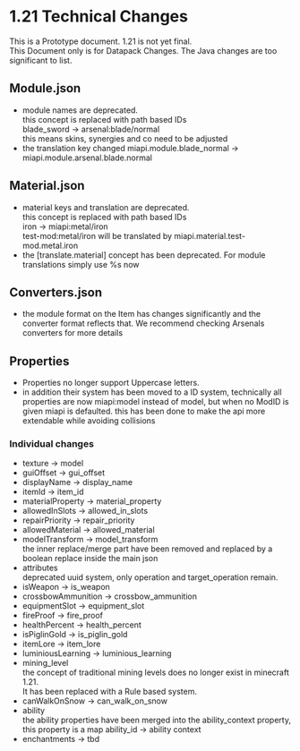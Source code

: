 # 1.21 Technical Changes
This is a Prototype document. 1.21 is not yet final.  
This Document only is for Datapack Changes.
The Java changes are too significant to list.
## Module.json
- module names are deprecated.  
this concept is replaced with path based IDs  
  blade_sword -> arsenal:blade/normal  
  this means skins, synergies and co need to be adjusted
- the translation key changed
miapi.module.blade_normal -> miapi.module.arsenal.blade.normal
## Material.json
- material keys and translation are deprecated.  
  this concept is replaced with path based IDs  
  iron -> miapi:metal/iron  
  test-mod:metal/iron will be translated by miapi.material.test-mod.metal.iron
- the [translate.material] concept has been deprecated. For module translations simply use %s now
## Converters.json
- the module format on the Item has changes significantly and the converter format reflects that. We recommend checking Arsenals converters for more details
## Properties
- Properties no longer support Uppercase letters.
- in addition their system has been moved to a ID system, technically all properties are now miapi:model instead of model, but when no ModID is given miapi is defaulted.
  this has been done to make the api more extendable while avoiding collisions
### Individual changes
- texture -> model
- guiOffset -> gui_offset
- displayName -> display_name
- itemId -> item_id
- materialProperty -> material_property
- allowedInSlots -> allowed_in_slots
- repairPriority -> repair_priority
- allowedMaterial -> allowed_material
- modelTransform -> model_transform   
the inner replace/merge part have been removed and replaced by a boolean replace inside the main json
- attributes  
deprecated uuid system, only operation and target_operation remain.
- isWeapon -> is_weapon
- crossbowAmmunition -> crossbow_ammunition
- equipmentSlot -> equipment_slot
- fireProof -> fire_proof
- healthPercent -> health_percent
- isPiglinGold -> is_piglin_gold
- itemLore -> item_lore
- luminiousLearning -> luminious_learning
- mining_level  
the concept of traditional mining levels does no longer exist in minecraft 1.21.  
It has been replaced with a Rule based system.
- canWalkOnSnow -> can_walk_on_snow
- ability  
  the ability properties have been merged into the ability_context property,  
  this property is a map ability_id -> ability context
- enchantments -> tbd